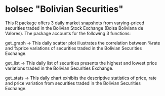 # bolsec "Bolivian Securities"
This R package offers 3 daily market snapshots from varying-priced securities traded in the Bolivian Stock Exchange (Bolsa Boliviana de Valores).
The package accounts for the following 3 functions:

get_graph -> This daily scatter plot illustrates the correlation between %rate and %price variations of securities traded in the Bolivian Securities Exchange.

get_list -> This daily list of securities presents the highest and lowest price variations traded in the Bolivian Securities Exchange.

get_stats -> This daily chart exhibits the descriptive statistics of price, rate and price variation from securities traded in the Bolivian Securities Exchange.
